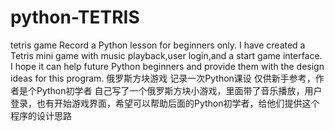 # python-TETRIS
tetris game
Record a Python lesson for beginners only.
I have created a Tetris mini game with music playback,user login,and a start game interface. I hope it can help future Python beginners and provide them with the design ideas for this program.
俄罗斯方块游戏
记录一次Python课设
仅供新手参考，作者是个Python初学者
自己写了一个俄罗斯方块小游戏，里面带了音乐播放，用户登录，也有开始游戏界面，希望可以帮助后面的Python初学者，给他们提供这个程序的设计思路